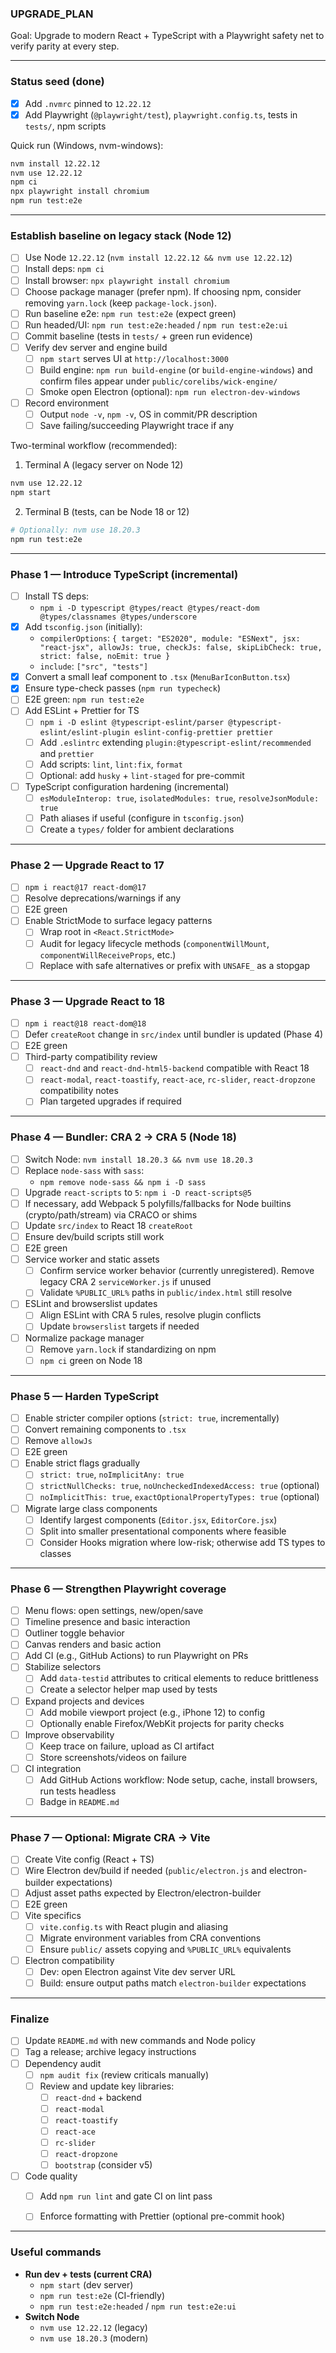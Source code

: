 ### UPGRADE_PLAN

Goal: Upgrade to modern React + TypeScript with a Playwright safety net to verify parity at every step.

---

### Status seed (done)

- [x] Add `.nvmrc` pinned to `12.22.12`
- [x] Add Playwright (`@playwright/test`), `playwright.config.ts`, tests in `tests/`, npm scripts

Quick run (Windows, nvm-windows):

```bash
nvm install 12.22.12
nvm use 12.22.12
npm ci
npx playwright install chromium
npm run test:e2e
```

---

### Establish baseline on legacy stack (Node 12)

- [ ] Use Node `12.22.12` (`nvm install 12.22.12 && nvm use 12.22.12`)
- [ ] Install deps: `npm ci`
- [ ] Install browser: `npx playwright install chromium`
- [ ] Choose package manager (prefer npm). If choosing npm, consider removing `yarn.lock` (keep `package-lock.json`).
- [ ] Run baseline e2e: `npm run test:e2e` (expect green)
- [ ] Run headed/UI: `npm run test:e2e:headed` / `npm run test:e2e:ui`
- [ ] Commit baseline (tests in `tests/` + green run evidence)
- [ ] Verify dev server and engine build
  - [ ] `npm start` serves UI at `http://localhost:3000`
  - [ ] Build engine: `npm run build-engine` (or `build-engine-windows`) and confirm files appear under `public/corelibs/wick-engine/`
  - [ ] Smoke open Electron (optional): `npm run electron-dev-windows`
- [ ] Record environment
  - [ ] Output `node -v`, `npm -v`, OS in commit/PR description
  - [ ] Save failing/succeeding Playwright trace if any

Two-terminal workflow (recommended):

1) Terminal A (legacy server on Node 12)

```bash
nvm use 12.22.12
npm start
```

2) Terminal B (tests, can be Node 18 or 12)

```bash
# Optionally: nvm use 18.20.3
npm run test:e2e
```


---

### Phase 1 — Introduce TypeScript (incremental)

- [ ] Install TS deps:
  - `npm i -D typescript @types/react @types/react-dom @types/classnames @types/underscore`
- [x] Add `tsconfig.json` (initially):
  - `compilerOptions`: `{ target: "ES2020", module: "ESNext", jsx: "react-jsx", allowJs: true, checkJs: false, skipLibCheck: true, strict: false, noEmit: true }`
  - `include`: `["src", "tests"]`
- [x] Convert a small leaf component to `.tsx` (`MenuBarIconButton.tsx`)
- [x] Ensure type-check passes (`npm run typecheck`)
- [ ] E2E green: `npm run test:e2e`
- [ ] Add ESLint + Prettier for TS
  - [ ] `npm i -D eslint @typescript-eslint/parser @typescript-eslint/eslint-plugin eslint-config-prettier prettier`
  - [ ] Add `.eslintrc` extending `plugin:@typescript-eslint/recommended` and `prettier`
  - [ ] Add scripts: `lint`, `lint:fix`, `format`
  - [ ] Optional: add `husky` + `lint-staged` for pre-commit
- [ ] TypeScript configuration hardening (incremental)
  - [ ] `esModuleInterop: true`, `isolatedModules: true`, `resolveJsonModule: true`
  - [ ] Path aliases if useful (configure in `tsconfig.json`)
  - [ ] Create a `types/` folder for ambient declarations

---

### Phase 2 — Upgrade React to 17

- [ ] `npm i react@17 react-dom@17`
- [ ] Resolve deprecations/warnings if any
- [ ] E2E green
- [ ] Enable StrictMode to surface legacy patterns
  - [ ] Wrap root in `<React.StrictMode>`
  - [ ] Audit for legacy lifecycle methods (`componentWillMount`, `componentWillReceiveProps`, etc.)
  - [ ] Replace with safe alternatives or prefix with `UNSAFE_` as a stopgap

---

### Phase 3 — Upgrade React to 18

- [ ] `npm i react@18 react-dom@18`
- [ ] Defer `createRoot` change in `src/index` until bundler is updated (Phase 4)
- [ ] E2E green
- [ ] Third-party compatibility review
  - [ ] `react-dnd` and `react-dnd-html5-backend` compatible with React 18
  - [ ] `react-modal`, `react-toastify`, `react-ace`, `rc-slider`, `react-dropzone` compatibility notes
  - [ ] Plan targeted upgrades if required

---

### Phase 4 — Bundler: CRA 2 → CRA 5 (Node 18)

- [ ] Switch Node: `nvm install 18.20.3 && nvm use 18.20.3`
- [ ] Replace `node-sass` with `sass`:
  - `npm remove node-sass && npm i -D sass`
- [ ] Upgrade `react-scripts` to `5`: `npm i -D react-scripts@5`
- [ ] If necessary, add Webpack 5 polyfills/fallbacks for Node builtins (crypto/path/stream) via CRACO or shims
- [ ] Update `src/index` to React 18 `createRoot`
- [ ] Ensure dev/build scripts still work
- [ ] E2E green
- [ ] Service worker and static assets
  - [ ] Confirm service worker behavior (currently unregistered). Remove legacy CRA 2 `serviceWorker.js` if unused
  - [ ] Validate `%PUBLIC_URL%` paths in `public/index.html` still resolve
- [ ] ESLint and browserslist updates
  - [ ] Align ESLint with CRA 5 rules, resolve plugin conflicts
  - [ ] Update `browserslist` targets if needed
- [ ] Normalize package manager
  - [ ] Remove `yarn.lock` if standardizing on npm
  - [ ] `npm ci` green on Node 18

---

### Phase 5 — Harden TypeScript

- [ ] Enable stricter compiler options (`strict: true`, incrementally)
- [ ] Convert remaining components to `.tsx`
- [ ] Remove `allowJs`
- [ ] E2E green
- [ ] Enable strict flags gradually
  - [ ] `strict: true`, `noImplicitAny: true`
  - [ ] `strictNullChecks: true`, `noUncheckedIndexedAccess: true` (optional)
  - [ ] `noImplicitThis: true`, `exactOptionalPropertyTypes: true` (optional)
- [ ] Migrate large class components
  - [ ] Identify largest components (`Editor.jsx`, `EditorCore.jsx`)
  - [ ] Split into smaller presentational components where feasible
  - [ ] Consider Hooks migration where low-risk; otherwise add TS types to classes

---

### Phase 6 — Strengthen Playwright coverage

- [ ] Menu flows: open settings, new/open/save
- [ ] Timeline presence and basic interaction
- [ ] Outliner toggle behavior
- [ ] Canvas renders and basic action
- [ ] Add CI (e.g., GitHub Actions) to run Playwright on PRs
- [ ] Stabilize selectors
  - [ ] Add `data-testid` attributes to critical elements to reduce brittleness
  - [ ] Create a selector helper map used by tests
- [ ] Expand projects and devices
  - [ ] Add mobile viewport project (e.g., iPhone 12) to config
  - [ ] Optionally enable Firefox/WebKit projects for parity checks
- [ ] Improve observability
  - [ ] Keep trace on failure, upload as CI artifact
  - [ ] Store screenshots/videos on failure
- [ ] CI integration
  - [ ] Add GitHub Actions workflow: Node setup, cache, install browsers, run tests headless
  - [ ] Badge in `README.md`

---

### Phase 7 — Optional: Migrate CRA → Vite

- [ ] Create Vite config (React + TS)
- [ ] Wire Electron dev/build if needed (`public/electron.js` and electron-builder expectations)
- [ ] Adjust asset paths expected by Electron/electron-builder
- [ ] E2E green
- [ ] Vite specifics
  - [ ] `vite.config.ts` with React plugin and aliasing
  - [ ] Migrate environment variables from CRA conventions
  - [ ] Ensure `public/` assets copying and `%PUBLIC_URL%` equivalents
- [ ] Electron compatibility
  - [ ] Dev: open Electron against Vite dev server URL
  - [ ] Build: ensure output paths match `electron-builder` expectations

---

### Finalize

- [ ] Update `README.md` with new commands and Node policy
- [ ] Tag a release; archive legacy instructions
- [ ] Dependency audit
  - [ ] `npm audit fix` (review criticals manually)
  - [ ] Review and update key libraries:
    - [ ] `react-dnd` + backend
    - [ ] `react-modal`
    - [ ] `react-toastify`
    - [ ] `react-ace`
    - [ ] `rc-slider`
    - [ ] `react-dropzone`
    - [ ] `bootstrap` (consider v5)
- [ ] Code quality
  - [ ] Add `npm run lint` and gate CI on lint pass
  - [ ] Enforce formatting with Prettier (optional pre-commit hook)


---

### Useful commands

- **Run dev + tests (current CRA)**
  - `npm start` (dev server)
  - `npm run test:e2e` (CI-friendly)
  - `npm run test:e2e:headed` / `npm run test:e2e:ui`
- **Switch Node**
  - `nvm use 12.22.12` (legacy)
  - `nvm use 18.20.3` (modern)

